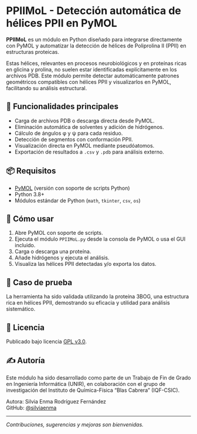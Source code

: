 # PPIIMoL - Detección automática de hélices PPII en PyMOL

**PPIIMoL** es un módulo en Python diseñado para integrarse directamente con PyMOL y automatizar la detección de hélices de Poliprolina II (PPII) en estructuras proteicas.

Estas hélices, relevantes en procesos neurobiológicos y en proteínas ricas en glicina y prolina, no suelen estar identificadas explícitamente en los archivos PDB. Este módulo permite detectar automáticamente patrones geométricos compatibles con hélices PPII y visualizarlos en PyMOL, facilitando su análisis estructural.

## 🔬 Funcionalidades principales

- Carga de archivos PDB o descarga directa desde PyMOL.
- Eliminación automática de solventes y adición de hidrógenos.
- Cálculo de ángulos φ y ψ para cada residuo.
- Detección de segmentos con conformación PPII.
- Visualización directa en PyMOL mediante pseudóatomos.
- Exportación de resultados a `.csv` y `.pdb` para análisis externo.

## 📦 Requisitos

- [PyMOL](https://pymol.org/) (versión con soporte de scripts Python)
- Python 3.8+
- Módulos estándar de Python (`math`, `tkinter`, `csv`, `os`)

## 🚀 Cómo usar

1. Abre PyMOL con soporte de scripts.
2. Ejecuta el módulo `PPIIMoL.py` desde la consola de PyMOL o usa el GUI incluido.
3. Carga o descarga una proteína.
4. Añade hidrógenos y ejecuta el análisis.
5. Visualiza las hélices PPII detectadas y/o exporta los datos.

## 🧪 Caso de prueba

La herramienta ha sido validada utilizando la proteína 3BOG, una estructura rica en hélices PPII, demostrando su eficacia y utilidad para análisis sistemático.

## 📄 Licencia

Publicado bajo licencia [GPL v3.0](https://www.gnu.org/licenses/gpl-3.0.html).

## ✍️ Autoría

Este módulo ha sido desarrollado como parte de un Trabajo de Fin de Grado en Ingeniería Informática (UNIR), en colaboración con el grupo de investigación del Instituto de Química-Física “Blas Cabrera” (IQF-CSIC).

Autora: Silvia Enma Rodríguez Fernández  
GitHub: [@silviaenma](https://github.com/silviaenma)

---

*Contribuciones, sugerencias y mejoras son bienvenidas.*

